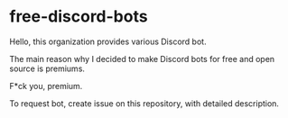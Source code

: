 # free-discord-bots

Hello, this organization provides various Discord bot.

The main reason why I decided to make Discord bots for free and open source is premiums.

F*ck you, premium.

To request bot, create issue on this repository, with detailed description.
